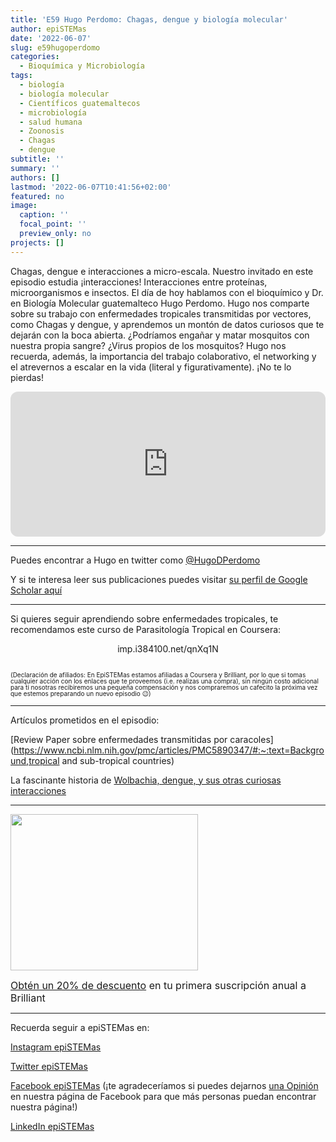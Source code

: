 ```yaml
---
title: 'E59 Hugo Perdomo: Chagas, dengue y biología molecular'
author: epiSTEMas
date: '2022-06-07'
slug: e59hugoperdomo
categories:
  - Bioquímica y Microbiología
tags:
  - biología
  - biología molecular
  - Científicos guatemaltecos
  - microbiología
  - salud humana
  - Zoonosis
  - Chagas
  - dengue
subtitle: ''
summary: ''
authors: []
lastmod: '2022-06-07T10:41:56+02:00'
featured: no
image:
  caption: ''
  focal_point: ''
  preview_only: no
projects: []
---
```


Chagas, dengue e interacciones a micro-escala. Nuestro invitado en este episodio estudia ¡interacciones! Interacciones entre proteínas, microorganismos e insectos. El día de hoy hablamos con el bioquímico y Dr. en Biología Molecular guatemalteco Hugo Perdomo. Hugo nos comparte sobre su trabajo con enfermedades tropicales transmitidas por vectores, como Chagas y dengue, y aprendemos un montón de datos curiosos que te dejarán con la boca abierta. ¿Podríamos engañar y matar mosquitos con nuestra propia sangre? ¿Virus propios de los mosquitos? Hugo nos recuerda, además, la importancia del trabajo colaborativo, el networking y el atrevernos a escalar en la vida (literal y figurativamente). ¡No te lo pierdas!


<iframe style="border-radius:12px" src="https://open.spotify.com/embed/episode/4aUvVVkmRSi3aPHYhkieD4?utm_source=generator&theme=0" width="100%" height="232" frameBorder="0" allowfullscreen="" allow="autoplay; clipboard-write; encrypted-media; fullscreen; picture-in-picture"></iframe>



- - - - -

Puedes encontrar a Hugo en twitter como [@HugoDPerdomo](https://twitter.com/HugoDPerdomo) 

Y si te interesa leer sus publicaciones puedes visitar [su perfil de Google Scholar aquí](https://bit.ly/3NpGwS4)

- - - - -

Si quieres seguir aprendiendo sobre enfermedades tropicales, te recomendamos este curso de Parasitología Tropical en Coursera: 

<center>
imp.i384100.net/qnXq1N

<a id="crse:2iG_GsYMEeWJGhLlUd0b5w" href="https://imp.i384100.net/c/2994553/1242836/14726?prodsku=crse%3A2iG_GsYMEeWJGhLlUd0b5w&u=https%3A%2F%2Fwww.coursera.org%2Flearn%2Fparasitology&intsrc=PUI2_9419&subId1=epiSTEMas" target="_top"><img src="https://d3njjcbhbojbot.cloudfront.net/api/utilities/v1/imageproxy/https://coursera-course-photos.s3.amazonaws.com/dc/cff820308811e4ad70e73b06f30e11/ParaLogo.png?auto=format,compress" border="0" alt=""/></a>
</center>


<font size = 1.5> <p style = "line-height:1"> 
(Declaración de afiliados: En EpiSTEMas estamos afiliadas a Coursera y Brilliant, por lo que si tomas cualquier acción con los enlaces que te proveemos (i.e. realizas una compra), sin ningún costo adicional para tí nosotras recibiremos una pequeña compensación y nos compraremos un cafecito la próxima vez que estemos preparando un nuevo episodio 😉) 
</font> </p>


- - - - -

Artículos prometidos en el episodio:

[Review Paper sobre enfermedades transmitidas por caracoles](https://www.ncbi.nlm.nih.gov/pmc/articles/PMC5890347/#:~:text=Background,tropical and sub-tropical countries)  
  


La fascinante historia de [Wolbachia, dengue, y sus otras curiosas interacciones](https://www.theatlantic.com/science/archive/2016/08/how-to-beat-dengue-and-zika-add-a-microbe-to-mosquitoes/494036/)  



- - - - -


<a href="https://brilliant.sjv.io/c/2994553/1003364/12858?subId1=epiSTEMas&u=http%3A%2F%2Fbrilliant.org%2Fimpactnetwork%2F%3Firclickid%3D%7Bclickid%7D%26utm_medium%3Daffiliates%26utm_campaign%3D%7Birpid%7D%26utm_source%3D%7Bmp_value1%7D%26utm_content%3D%7Btimestamp%7D_%7Biradtype%7D_%7Biradname%7D%26utm_term%3D%7Bmp_value2%7D" target="_top" id="1003364"><img src="//a.impactradius-go.com/display-ad/12858-1003364" border="0" alt="" width="300" height="250"/></a><img height="0" width="0" src="https://imp.pxf.io/i/2994553/1003364/12858?subId1=epiSTEMas" style="position:absolute;visibility:hidden;" border="1" />

<font size="3"> 

[Obtén un 20% de descuento](https://brilliant.sjv.io/c/2994553/1003358/12858?subId1=EpiSTEMas&u=http%3A%2F%2Fbrilliant.org%2Fimpactnetwork%2F) en tu primera suscripción anual a Brilliant </font>

- - - - -

Recuerda seguir a epiSTEMas en:

[Instagram epiSTEMas](https://www.instagram.com/epistemas/)  

[Twitter epiSTEMas](https://twitter.com/epiSTEMas_Pod)

[Facebook epiSTEMas](https://www.facebook.com/epiSTEMasPod) (¡te agradeceríamos si puedes dejarnos [una Opinión](https://www.facebook.com/epiSTEMasPod/reviews/) en nuestra página de Facebook para que más personas puedan encontrar nuestra página!)

[LinkedIn epiSTEMas](https://www.linkedin.com/company/epistemas-podcast/)

